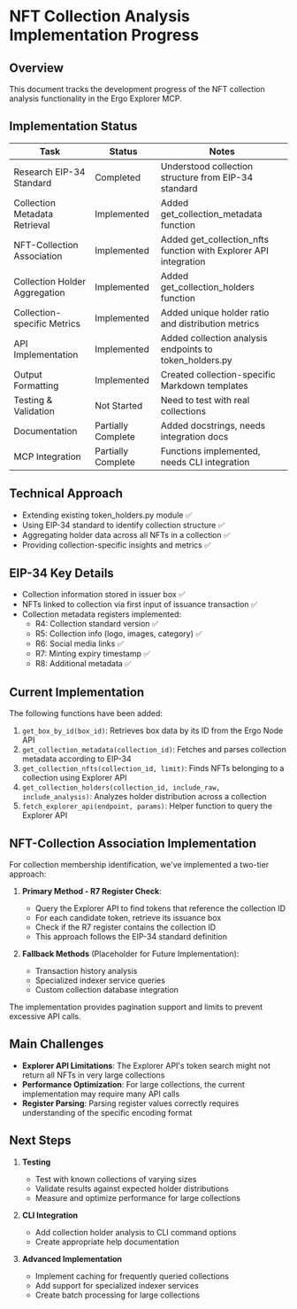 # NFT Collection Analysis Implementation Progress

## Overview
This document tracks the development progress of the NFT collection analysis functionality in the Ergo Explorer MCP.

## Implementation Status

| Task | Status | Notes |
|------|--------|-------|
| Research EIP-34 Standard | Completed | Understood collection structure from EIP-34 standard |
| Collection Metadata Retrieval | Implemented | Added get_collection_metadata function |
| NFT-Collection Association | Implemented | Added get_collection_nfts function with Explorer API integration |
| Collection Holder Aggregation | Implemented | Added get_collection_holders function |
| Collection-specific Metrics | Implemented | Added unique holder ratio and distribution metrics |
| API Implementation | Implemented | Added collection analysis endpoints to token_holders.py |
| Output Formatting | Implemented | Created collection-specific Markdown templates |
| Testing & Validation | Not Started | Need to test with real collections |
| Documentation | Partially Complete | Added docstrings, needs integration docs |
| MCP Integration | Partially Complete | Functions implemented, needs CLI integration |

## Technical Approach
- Extending existing token_holders.py module ✅
- Using EIP-34 standard to identify collection structure ✅
- Aggregating holder data across all NFTs in a collection ✅
- Providing collection-specific insights and metrics ✅

## EIP-34 Key Details
- Collection information stored in issuer box ✅
- NFTs linked to collection via first input of issuance transaction ✅
- Collection metadata registers implemented:
  - R4: Collection standard version ✅
  - R5: Collection info (logo, images, category) ✅
  - R6: Social media links ✅
  - R7: Minting expiry timestamp ✅
  - R8: Additional metadata ✅

## Current Implementation

The following functions have been added:

1. `get_box_by_id(box_id)`: Retrieves box data by its ID from the Ergo Node API
2. `get_collection_metadata(collection_id)`: Fetches and parses collection metadata according to EIP-34
3. `get_collection_nfts(collection_id, limit)`: Finds NFTs belonging to a collection using Explorer API
4. `get_collection_holders(collection_id, include_raw, include_analysis)`: Analyzes holder distribution across a collection
5. `fetch_explorer_api(endpoint, params)`: Helper function to query the Explorer API

## NFT-Collection Association Implementation

For collection membership identification, we've implemented a two-tier approach:

1. **Primary Method - R7 Register Check**:
   - Query the Explorer API to find tokens that reference the collection ID
   - For each candidate token, retrieve its issuance box
   - Check if the R7 register contains the collection ID
   - This approach follows the EIP-34 standard definition

2. **Fallback Methods** (Placeholder for Future Implementation):
   - Transaction history analysis
   - Specialized indexer service queries
   - Custom collection database integration

The implementation provides pagination support and limits to prevent excessive API calls.

## Main Challenges

- **Explorer API Limitations**: The Explorer API's token search might not return all NFTs in very large collections
- **Performance Optimization**: For large collections, the current implementation may require many API calls
- **Register Parsing**: Parsing register values correctly requires understanding of the specific encoding format

## Next Steps

1. **Testing**
   - Test with known collections of varying sizes
   - Validate results against expected holder distributions
   - Measure and optimize performance for large collections

2. **CLI Integration**
   - Add collection holder analysis to CLI command options
   - Create appropriate help documentation

3. **Advanced Implementation**
   - Implement caching for frequently queried collections
   - Add support for specialized indexer services
   - Create batch processing for large collections 
